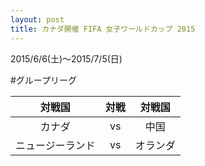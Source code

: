 ```yaml
---
layout: post
title: カナダ開催 FIFA 女子ワールドカップ 2015
---
```


2015/6/6(土)〜2015/7/5(日)

#グループリーグ

|対戦国|対戦|対戦国|
|:--------------:|:--:|:--------:|
|     カナダ     | vs |   中国   |
|ニュージーランド| vs | オランダ |
